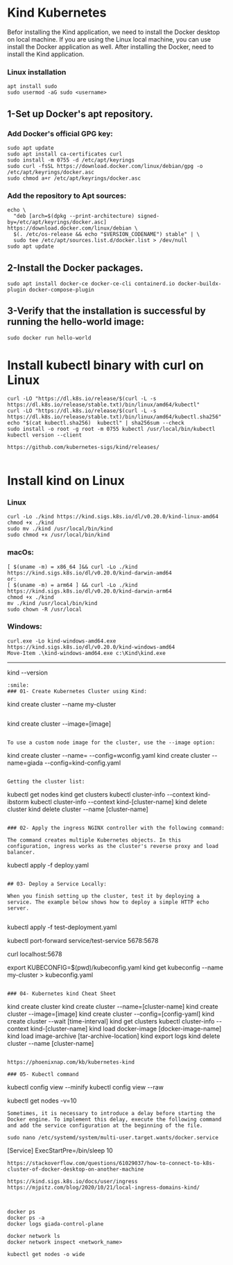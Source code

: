 # Kind Kubernetes
Befor installing the Kind application, we need to install the Docker desktop on local machine.
If you are using the Linux local machine, you can use install the Docker application as well.
After installing the Docker, need to install the Kind application.

### Linux installation

```
apt install sudo
sudo usermod -aG sudo <username>
```
## 1-Set up Docker's apt repository.

### Add Docker's official GPG key:

```
sudo apt update
sudo apt install ca-certificates curl
sudo install -m 0755 -d /etc/apt/keyrings
sudo curl -fsSL https://download.docker.com/linux/debian/gpg -o /etc/apt/keyrings/docker.asc
sudo chmod a+r /etc/apt/keyrings/docker.asc
```

### Add the repository to Apt sources:

```
echo \
  "deb [arch=$(dpkg --print-architecture) signed-by=/etc/apt/keyrings/docker.asc] https://download.docker.com/linux/debian \
  $(. /etc/os-release && echo "$VERSION_CODENAME") stable" | \
  sudo tee /etc/apt/sources.list.d/docker.list > /dev/null
sudo apt update
```

## 2-Install the Docker packages.

```
sudo apt install docker-ce docker-ce-cli containerd.io docker-buildx-plugin docker-compose-plugin
```

## 3-Verify that the installation is successful by running the hello-world image:
```
sudo docker run hello-world
```

# Install kubectl binary with curl on Linux

```
curl -LO "https://dl.k8s.io/release/$(curl -L -s https://dl.k8s.io/release/stable.txt)/bin/linux/amd64/kubectl"
curl -LO "https://dl.k8s.io/release/$(curl -L -s https://dl.k8s.io/release/stable.txt)/bin/linux/amd64/kubectl.sha256"
echo "$(cat kubectl.sha256)  kubectl" | sha256sum --check
sudo install -o root -g root -m 0755 kubectl /usr/local/bin/kubectl
kubectl version --client
```



```
https://github.com/kubernetes-sigs/kind/releases/


```

# Install kind on Linux
### Linux
```
curl -Lo ./kind https://kind.sigs.k8s.io/dl/v0.20.0/kind-linux-amd64
chmod +x ./kind
sudo mv ./kind /usr/local/bin/kind
sudo chmod +x /usr/local/bin/kind
```



### macOs:
```
[ $(uname -m) = x86_64 ]&& curl -Lo ./kind https://kind.sigs.k8s.io/dl/v0.20.0/kind-darwin-amd64
or:
[ $(uname -m) = arm64 ] && curl -Lo ./kind https://kind.sigs.k8s.io/dl/v0.20.0/kind-darwin-arm64
chmod +x ./kind
mv ./kind /usr/local/bin/kind
sudo chown -R /usr/local
```

### Windows:
```
curl.exe -Lo kind-windows-amd64.exe https://kind.sigs.k8s.io/dl/v0.20.0/kind-windows-amd64
Move-Item .\kind-windows-amd64.exe c:\Kind\kind.exe
```

---------------------

kind --version



```
:smile:
### 01- Create Kubernetes Cluster using Kind:

```
kind create cluster --name my-cluster
```
```
kind create cluster --image=[image]
```

To use a custom node image for the cluster, use the --image option:

```
kind create cluster --name=<ClusterName> --config=wconfig.yaml
kind create cluster --name=giada --config=kind-config.yaml
```

Getting the cluster list:

```

kubectl get nodes
kind get clusters
kubectl cluster-info --context kind-ibstorm
kubectl cluster-info --context kind-[cluster-name]
kind delete cluster
kind delete cluster --name [cluster-name]

```

### 02- Apply the ingress NGINX controller with the following command:

The command creates multiple Kubernetes objects. In this configuration, ingress works as the cluster's reverse proxy and load balancer.
```
kubectl apply -f deploy.yaml
```

## 03- Deploy a Service Locally:

When you finish setting up the cluster, test it by deploying a service. The example below shows how to deploy a simple HTTP echo server.


```
kubectl apply -f test-deployment.yaml

kubectl port-forward service/test-service 5678:5678

curl localhost:5678

export KUBECONFIG=$(pwd)/kubeconfig.yaml
kind get kubeconfig --name my-cluster > kubeconfig.yaml

```

### 04- Kubernetes kind Cheat Sheet

```
kind create cluster
kind create cluster --name=[cluster-name]
kind create cluster --image=[image]
kind create cluster --config=[config-yaml]
kind create cluster --wait [time-interval]
kind get clusters
kubectl cluster-info --context kind-[cluster-name]
kind load docker-image [docker-image-name]
kind load image-archive [tar-archive-location]
kind export logs
kind delete cluster --name [cluster-name]
```

https://phoenixnap.com/kb/kubernetes-kind

### 05- Kubectl command

```
kubectl config view --minify
kubectl config view --raw

kubectl get nodes -v=10
```
Sometimes, it is necessary to introduce a delay before starting the Docker engine. To implement this delay, execute the following command and add the service configuration at the beginning of the file.

sudo nano /etc/systemd/system/multi-user.target.wants/docker.service
```
[Service]
ExecStartPre=/bin/sleep 10
```
https://stackoverflow.com/questions/61029037/how-to-connect-to-k8s-cluster-of-docker-desktop-on-another-machine

https://kind.sigs.k8s.io/docs/user/ingress
https://mjpitz.com/blog/2020/10/21/local-ingress-domains-kind/



docker ps
docker ps -a
docker logs giada-control-plane

docker network ls
docker network inspect <network_name>

kubectl get nodes -o wide
